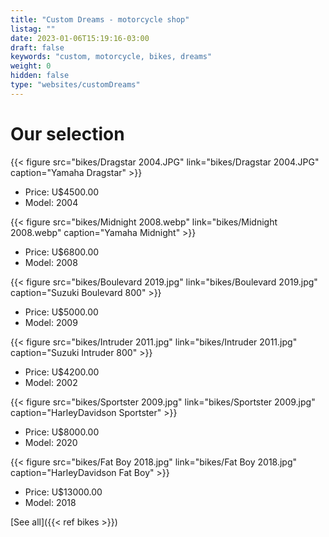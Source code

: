 ```yaml
---
title: "Custom Dreams - motorcycle shop"
listag: ""
date: 2023-01-06T15:19:16-03:00
draft: false
keywords: "custom, motorcycle, bikes, dreams"
weight: 0
hidden: false
type: "websites/customDreams"
---
```

# Our selection

{{< figure src="bikes/Dragstar 2004.JPG" link="bikes/Dragstar 2004.JPG" caption="Yamaha Dragstar" >}}

- Price: U$4500.00
- Model: 2004

{{< figure src="bikes/Midnight 2008.webp" link="bikes/Midnight 2008.webp" caption="Yamaha Midnight" >}}

- Price: U$6800.00
- Model: 2008

{{< figure src="bikes/Boulevard 2019.jpg" link="bikes/Boulevard 2019.jpg" caption="Suzuki Boulevard 800" >}}

- Price: U$5000.00
- Model: 2009

{{< figure src="bikes/Intruder 2011.jpg" link="bikes/Intruder 2011.jpg" caption="Suzuki Intruder 800" >}}

- Price: U$4200.00
- Model: 2002

{{< figure src="bikes/Sportster 2009.jpg" link="bikes/Sportster 2009.jpg" caption="HarleyDavidson Sportster" >}}

- Price: U$8000.00
- Model: 2020

{{< figure src="bikes/Fat Boy 2018.jpg" link="bikes/Fat Boy 2018.jpg" caption="HarleyDavidson Fat Boy" >}}

- Price: U$13000.00
- Model: 2018

[See all]({{< ref bikes >}})

<!--
Planning...
About the enterprise - it's a motorcycle shop, dedicated to custom rides, and wants a landing page to get its online business up and running. It also wants a blog section to print weekly articles about their products, and custom bikes in general.
-->
